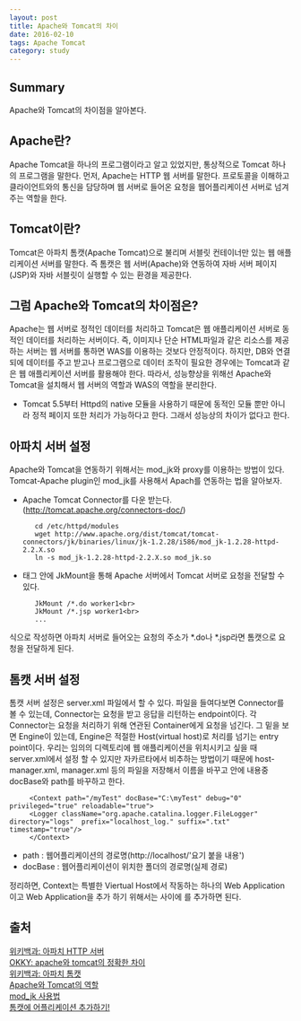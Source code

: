 ```yaml
---
layout: post
title: Apache와 Tomcat의 차이 
date: 2016-02-10
tags: Apache Tomcat
category: study
---
```


Summary
---
Apache와 Tomcat의 차이점을 알아본다.  

Apache란?
---
Apache Tomcat을 하나의 프로그램이라고 알고 있었지만, 
통상적으로 Tomcat 하나의 프로그램을 말한다. 
먼저, Apache는 HTTP 웹 서버를 말한다. 
프로토콜을 이해하고 클라이언트와의 통신을 담당하며 
웹 서버로 들어온 요청을 웹어플리케이션 서버로 넘겨주는 역할을 한다.

Tomcat이란?
---
Tomcat은 아파치 톰캣(Apache Tomcat)으로 불리며 
서블릿 컨테이너만 있는 웹 애플리케이션 서버를 말한다. 
즉 톰캣은 웹 서버(Apache)와 연동하여 자바 서버 페이지(JSP)와 
자바 서블릿이 실행할 수 있는 환경을 제공한다.

그럼 Apache와 Tomcat의 차이점은?
---
Apache는 웹 서버로 정적인 데이터를 처리하고
Tomcat은 웹 애플리케이션 서버로 동적인 데이터를 처리하는 서버이다.
즉, 이미지나 단순 HTML파일과 같은 리소스를 제공하는 서버는 웹 서버를 
통하면 WAS를 이용하는 것보다 안정적이다. 
하지만, DB와 연결되에 데이터를 주고 받고나 프로그램으로 데이터 조작이 필요한 경우에는
Tomcat과 같은 웹 애플리케이션 서버를 활용해야 한다. 
따라서, 성능향상을 위해선 Apache와 Tomcat을 설치해서 웹 서버의 역할과 WAS의 역할을
분리한다.
* Tomcat 5.5부터 Httpd의 native 모듈을 사용하기 때문에 동적인 모듈 뿐만 아니라
 정적 페이지 또한 처리가 가능하다고 한다. 그래서 성능상의 차이가 없다고 한다.
 
아파치 서버 설정
---
Apache와 Tomcat을 연동하기 위해서는 mod_jk와 proxy를 이용하는 방법이 있다.
Tomcat-Apache plugin인 mod_jk를 사용해서 Apach를 연동하는 법을 알아보자.


* Apache Tomcat Connector를 다운 받는다. (http://tomcat.apache.org/connectors-doc/)

         cd /etc/httpd/modules
         wget http://www.apache.org/dist/tomcat/tomcat-connectors/jk/binaries/linux/jk-1.2.28/i586/mod_jk-1.2.28-httpd-2.2.X.so
         ln -s mod_jk-1.2.28-httpd-2.2.X.so mod_jk.so

		
* <IfModule mod_jk.c> 태그 안에 JkMount을 통해 Apache 서버에서 Tomcat 서버로 요청을 전달할 수 있다.<br>


         JkMount /*.do worker1<br>
         JkMount /*.jsp worker1<br>
         ...
		 
		 
식으로 작성하면 아파치 서버로 들어오는 요청의 주소가 *.do나 *.jsp라면 톰캣으로 요청을 전달하게 된다.


톰캣 서버 설정
---
톰캣 서버 설정은 server.xml 파일에서 할 수 있다.
파일을 들여다보면 Connector를 볼 수 있는데, Connector는 요청을 받고 응답을 리턴하는 endpoint이다.
각 Connector는 요청을 처리하기 위해 연관된 Container에게 요청을 넘긴다.
그 밑을 보면 Engine이 있는데, Engine은 적절한 Host(virtual host)로 처리를 넘기는 entry point이다.
우리는 임의의 디렉토리에 웹 애플리케이션을 위치시키고 싶을 때  server.xml에서 설정 할 수 있지만 
자카르타에서 비추하는 방법이기 때문에 host-manager.xml, manager.xml 등의 파일을 저장해서 이름을 바꾸고
안에 내용중 docBase와 path를 바꾸하고 한다.


		 <Context path="/myTest" docBase="C:\myTest" debug="0" privileged="true" reloadable="true">
		 <Logger className="org.apache.catalina.logger.FileLogger" directory="logs"  prefix="localhost_log." suffix=".txt" timestamp="true"/>
		 </Context>
		 
		
- path : 웹어플리케이션의 경로명(http://localhost/'요기 붙을 내용')
- docBase : 웹어플리케이션이 위치한 폴더의 경로명(실제 경로)

정리하면, Context는 특별한 Viertual Host에서 작동하는 하나의 Web Application 이고
Web Application을 추가 하기 위해서는 <Host></Host> 사이에 <Context>를 추가하면 된다.
		

출처
---
[위키백과: 아파치 HTTP 서버](https://ko.wikipedia.org/wiki/%EC%95%84%ED%8C%8C%EC%B9%98_HTTP_%EC%84%9C%EB%B2%84)<br>
[OKKY: apache와 tomcat의 정확한 차이](http://okky.kr/article/196722)<br>
[위키백과: 아파치 톰캣](https://ko.wikipedia.org/wiki/%EC%95%84%ED%8C%8C%EC%B9%98_%ED%86%B0%EC%BA%A3)<br>
[Apache와 Tomcat의 역할](http://storyjava.tistory.com/96)<br>
[mod_jk 사용법](http://jkkang.net/java/mod_jk/mod_jk_install.html)<br>
[톰캣에 어플리케이션 추가하기!](http://blog.daum.net/_blog/BlogTypeView.do?blogid=090sk&vblogid=&beforePage=2&maxarticleno=5494233&minarticleno=5494233&maxregdt=20090101205621&minregdt=20090101205621&currentPage=1&listScale=20&viewKind=&dispkind=B2201&CATEGORYID=703968&categoryId=703968&articleno=&regdt=&date=&calv=&chgkey=FUOyxhxFyv5jAVvGlcs43Ji18l-4-pbKU2nYh4-pD950&totalcnt=5)<br>
